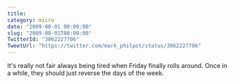 ```yaml
---
title: 
category: micro
date: "2009-08-01 00:00:00"
slug: "2009-08-01T00:00:00"
TwitterId: "3062227706"
TweetUrl: "https://twitter.com/mark_philpot/status/3062227706"
---
```


It's really not fair always being tired when Friday finally rolls around. Once
in a while, they should just reverse the days of the week.
